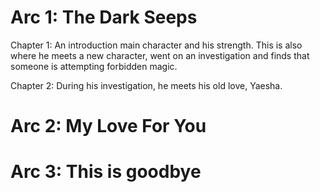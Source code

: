 
# Arc 1: The Dark Seeps
Chapter 1: An introduction main character and his strength. This is also where he meets a new character, went on an investigation and finds that someone is attempting forbidden magic.

Chapter 2: During his investigation, he meets his old love, Yaesha. 

# Arc 2: My Love For You

# Arc 3: This is goodbye